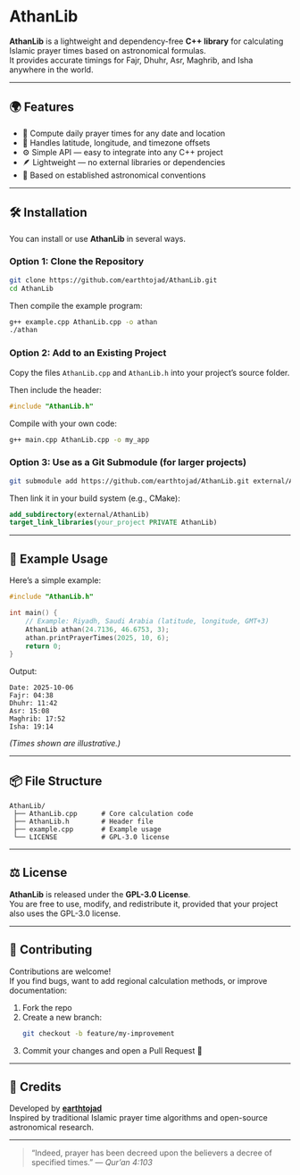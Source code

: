 # AthanLib

**AthanLib** is a lightweight and dependency-free **C++ library** for calculating Islamic prayer times based on astronomical formulas.  
It provides accurate timings for Fajr, Dhuhr, Asr, Maghrib, and Isha anywhere in the world.

---

## 🌍 Features

- 📅 Compute daily prayer times for any date and location  
- 🧭 Handles latitude, longitude, and timezone offsets  
- ⚙️ Simple API — easy to integrate into any C++ project  
- 🪶 Lightweight — no external libraries or dependencies  
- 🧮 Based on established astronomical conventions  

---

## 🛠️ Installation

You can install or use **AthanLib** in several ways.

### Option 1: Clone the Repository

```bash
git clone https://github.com/earthtojad/AthanLib.git
cd AthanLib
```

Then compile the example program:

```bash
g++ example.cpp AthanLib.cpp -o athan
./athan
```

### Option 2: Add to an Existing Project

Copy the files `AthanLib.cpp` and `AthanLib.h` into your project’s source folder.

Then include the header:

```cpp
#include "AthanLib.h"
```

Compile with your own code:

```bash
g++ main.cpp AthanLib.cpp -o my_app
```

### Option 3: Use as a Git Submodule (for larger projects)

```bash
git submodule add https://github.com/earthtojad/AthanLib.git external/AthanLib
```

Then link it in your build system (e.g., CMake):

```cmake
add_subdirectory(external/AthanLib)
target_link_libraries(your_project PRIVATE AthanLib)
```

---

## 🚀 Example Usage

Here’s a simple example:

```cpp
#include "AthanLib.h"

int main() {
    // Example: Riyadh, Saudi Arabia (latitude, longitude, GMT+3)
    AthanLib athan(24.7136, 46.6753, 3);
    athan.printPrayerTimes(2025, 10, 6);
    return 0;
}
```

Output:
```
Date: 2025-10-06
Fajr: 04:38
Dhuhr: 11:42
Asr: 15:08
Maghrib: 17:52
Isha: 19:14
```

*(Times shown are illustrative.)*

---

## 📦 File Structure

```
AthanLib/
 ├── AthanLib.cpp      # Core calculation code
 ├── AthanLib.h        # Header file
 ├── example.cpp       # Example usage
 └── LICENSE           # GPL-3.0 license
```

---

## ⚖️ License

**AthanLib** is released under the **GPL-3.0 License**.  
You are free to use, modify, and redistribute it, provided that your project also uses the GPL-3.0 license.

---

## 🤝 Contributing

Contributions are welcome!  
If you find bugs, want to add regional calculation methods, or improve documentation:

1. Fork the repo  
2. Create a new branch:  
   ```bash
   git checkout -b feature/my-improvement
   ```
3. Commit your changes and open a Pull Request 🚀

---

## 🧠 Credits

Developed by **[earthtojad](https://github.com/earthtojad)**  
Inspired by traditional Islamic prayer time algorithms and open-source astronomical research.

---

> “Indeed, prayer has been decreed upon the believers a decree of specified times.” — *Qur’an 4:103*
